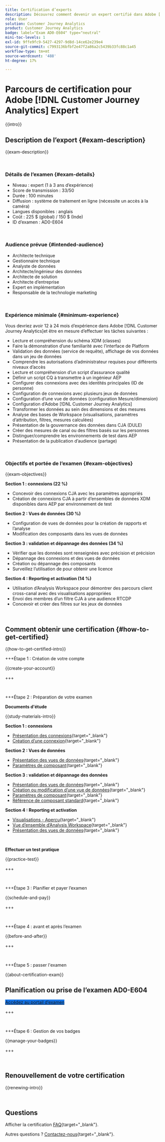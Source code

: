 ```yaml
---
title: Certification d’experts
description: Découvrez comment devenir un expert certifié dans Adobe [!DNL Customer Journey Analytics]
role: User
solution: Customer Journey Analytics
product: Customer Journey Analytics
badge: label="Exam AD0-E604" type="neutral"
mini-toc-levels: 1
exl-id: 9ffe9fc9-5427-4297-9d8d-14ce62e239e4
source-git-commit: c7993136bfbf2e47f2a86a2c5439b33fc88c1a45
workflow-type: tm+mt
source-wordcount: '488'
ht-degree: 17%

---
```


# Parcours de certification pour Adobe [!DNL Customer Journey Analytics] Expert

{{intro}}

## Description de l’export {#exam-description}

{{exam-description}}

<br>

### Détails de l’examen {#exam-details}

* Niveau : expert (1 à 3 ans d’expérience)
* Score de transmission : 33/50
* Durée : 100 minutes
* Diffusion : système de traitement en ligne (nécessite un accès à la caméra)
* Langues disponibles : anglais
* Coût : 225 $ (global) / 150 $ (Inde)
* ID d’examen : AD0-E604

<br>

### Audience prévue {#intended-audience}

* Architecte technique
* Gestionnaire technique
* Analyste de données
* Architecte/ingénieur des données
* Architecte de solution
* Architecte d’entreprise
* Expert en implémentation
* Responsable de la technologie marketing

<br>

### Expérience minimale {#minimum-experience}

Vous devriez avoir 12 à 24 mois d’expérience dans Adobe [!DNL Customer Journey Analytics]et être en mesure d’effectuer les tâches suivantes :

* Lecture et compréhension du schéma XDM (classes)
* Faire la démonstration d’une familiarité avec l’interface de Platform
* Validation des données (service de requête), affichage de vos données dans un jeu de données
* Comprendre les autorisations d’administrateur requises pour différents niveaux d’accès
* Lecture et compréhension d’un script d’assurance qualité
* Définir un script CQ à transmettre à un ingénieur AEP
* Configurer des connexions avec des identités principales (ID de personne)
* Configuration de connexions avec plusieurs jeux de données
* Configuration d’une vue de données (configuration Mesure/dimension)
* Configuration d’Adobe [!DNL Customer Journey Analytics]
* Transformer les données au sein des dimensions et des mesures
* Analyse des bases de Workspace (visualisations, paramètres d’attribution, filtres, mesures calculées)
* Présentation de la gouvernance des données dans CJA (DULE)
* Créer des mesures de canal ou des filtres basés sur les personnes
* Distinguer/comprendre les environnements de test dans AEP
* Présentation de la publication d’audience (partage)

<br>

### Objectifs et portée de l’examen {#exam-objectives}

{{exam-objectives}}

**Section 1 : connexions (22 %)**

* Concevoir des connexions CJA avec les paramètres appropriés
* Création de connexions CJA à partir d’ensembles de données XDM disponibles dans AEP par environnement de test

**Section 2 : Vues de données (30 %)**

* Configuration de vues de données pour la création de rapports et l’analyse
* Modification des composants dans les vues de données

**Section 3 : validation et dépannage des données (34 %)**

* Vérifier que les données sont renseignées avec précision et précision
* Dépannage des connexions et des vues de données
* Création ou dépannage des composants
* Surveillez l’utilisation de pour obtenir une licence

**Section 4 : Reporting et activation (14 %)**

* Utilisation d’Analysis Workspace pour démontrer des parcours client cross-canal avec des visualisations appropriées
* Envoi des membres d’un filtre CJA à une audience RTCDP
* Concevoir et créer des filtres sur les jeux de données

<br>

## Comment obtenir une certification {#how-to-get-certified}

{{how-to-get-certified-intro}}

+++Étape 1 : Création de votre compte

{{create-your-account}}

+++

<br>

+++Étape 2 : Préparation de votre examen

**Documents d&#39;étude**

{{study-materials-intro}}

**Section 1 : connexions**

* [Présentation des connexions](https://experienceleague.adobe.com/docs/analytics-platform/using/cja-connections/overview.html?lang=fr){target="_blank"}
* [Création d’une connexion](https://experienceleague.adobe.com/docs/analytics-platform/using/cja-connections/create-connection.html?lang=fr){target="_blank"}

**Section 2 : Vues de données**

* [Présentation des vues de données](https://experienceleague.adobe.com/docs/analytics-platform/using/cja-dataviews/data-views.html?lang=fr){target="_blank"}
* [Paramètres de composant](https://experienceleague.adobe.com/docs/analytics-platform/using/cja-dataviews/component-settings/overview.html){target="_blank"}

**Section 3 : validation et dépannage des données**

* [Présentation des vues de données](https://experienceleague.adobe.com/docs/analytics-platform/using/cja-dataviews/data-views.html?lang=fr){target="_blank"}
* [Création ou modification d’une vue de données](https://experienceleague.adobe.com/docs/analytics-platform/using/cja-dataviews/create-dataview.html?lang=fr){target="_blank"}
* [Paramètres de composant](https://experienceleague.adobe.com/docs/analytics-platform/using/cja-dataviews/component-settings/overview.html){target="_blank"}
* [Référence de composant standard](https://experienceleague.adobe.com/docs/analytics-platform/using/cja-dataviews/component-reference.html?lang=fr){target="_blank"}

**Section 4 : Reporting et activation**

* [Visualisations - Aperçu](https://experienceleague.adobe.com/docs/analytics-platform/using/cja-workspace/visualizations/freeform-analysis-visualizations.html){target="_blank"}
* [Vue d’ensemble d’Analysis Workspace](https://experienceleague.adobe.com/docs/analytics-platform/using/cja-workspace/home.html){target="_blank"}
* [Présentation des vues de données](https://experienceleague.adobe.com/docs/analytics-platform/using/cja-dataviews/data-views.html?lang=fr){target="_blank"}

<br>

**Effectuer un test pratique**

{{practice-test}}

+++

<br>

+++Étape 3 : Planifier et payer l’examen

{{schedule-and-pay}}

+++

<br>

+++Étape 4 : avant et après l’examen

{{before-and-after}}

+++

<br>

+++Étape 5 : passer l&#39;examen

{{about-certification-exam}}

## Planification ou prise de l’examen AD0-E604

<a href="https://www.certmetrics.com/adobe/candidate/examity_sso.aspx?eid=AD0-E604" target="_blank" class="spectrum-Button spectrum-Button--fill spectrum-Button--accent spectrum-Button--sizeM is-margin-bottom-big-big at-element-click-tracking" style="background-color:#1473E6">

<span class="spectrum-Button-label has-no-wrap">
   Accédez au portail d’examen
</span>
</a>

+++

<br>

+++Étape 6 : Gestion de vos badges

{{manage-your-badges}}

+++

<br>

## Renouvellement de votre certification

{{renewing-intro}}

<br>

## Questions

Afficher la certification [FAQ](https://experienceleague.adobe.com/docs/certification/certification/faq.html){target="_blank"}.

Autres questions ? [Contactez-nous](mailto:certif@adobe.com){target="_blank"}.
